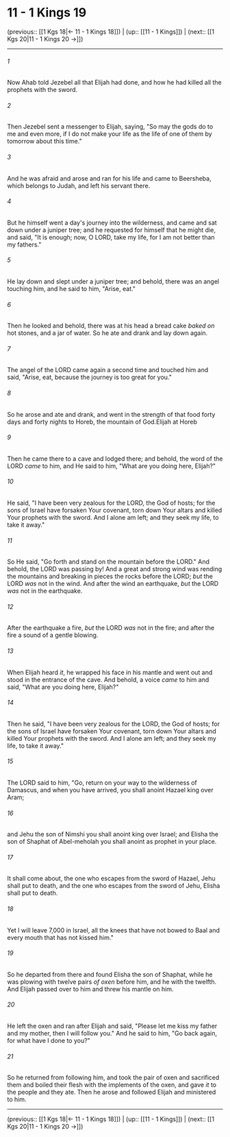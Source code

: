 # 11 - 1 Kings 19

(previous:: [[1 Kgs 18|← 11 - 1 Kings 18]]) | (up:: [[11 - 1 Kings]]) | (next:: [[1 Kgs 20|11 - 1 Kings 20 →]])

***


###### 1 
Now Ahab told Jezebel all that Elijah had done, and how he had killed all the prophets with the sword. 

###### 2 
Then Jezebel sent a messenger to Elijah, saying, "So may the gods do to me and even more, if I do not make your life as the life of one of them by tomorrow about this time." 

###### 3 
And he was afraid and arose and ran for his life and came to Beersheba, which belongs to Judah, and left his servant there. 

###### 4 
But he himself went a day's journey into the wilderness, and came and sat down under a juniper tree; and he requested for himself that he might die, and said, "It is enough; now, O LORD, take my life, for I am not better than my fathers." 

###### 5 
He lay down and slept under a juniper tree; and behold, there was an angel touching him, and he said to him, "Arise, eat." 

###### 6 
Then he looked and behold, there was at his head a bread cake _baked on_ hot stones, and a jar of water. So he ate and drank and lay down again. 

###### 7 
The angel of the LORD came again a second time and touched him and said, "Arise, eat, because the journey is too great for you." 

###### 8 
So he arose and ate and drank, and went in the strength of that food forty days and forty nights to Horeb, the mountain of God.Elijah at Horeb 

###### 9 
Then he came there to a cave and lodged there; and behold, the word of the LORD _came_ to him, and He said to him, "What are you doing here, Elijah?" 

###### 10 
He said, "I have been very zealous for the LORD, the God of hosts; for the sons of Israel have forsaken Your covenant, torn down Your altars and killed Your prophets with the sword. And I alone am left; and they seek my life, to take it away." 

###### 11 
So He said, "Go forth and stand on the mountain before the LORD." And behold, the LORD was passing by! And a great and strong wind was rending the mountains and breaking in pieces the rocks before the LORD; _but_ the LORD _was_ not in the wind. And after the wind an earthquake, _but_ the LORD _was_ not in the earthquake. 

###### 12 
After the earthquake a fire, _but_ the LORD _was_ not in the fire; and after the fire a sound of a gentle blowing. 

###### 13 
When Elijah heard _it_, he wrapped his face in his mantle and went out and stood in the entrance of the cave. And behold, a voice _came_ to him and said, "What are you doing here, Elijah?" 

###### 14 
Then he said, "I have been very zealous for the LORD, the God of hosts; for the sons of Israel have forsaken Your covenant, torn down Your altars and killed Your prophets with the sword. And I alone am left; and they seek my life, to take it away." 

###### 15 
The LORD said to him, "Go, return on your way to the wilderness of Damascus, and when you have arrived, you shall anoint Hazael king over Aram; 

###### 16 
and Jehu the son of Nimshi you shall anoint king over Israel; and Elisha the son of Shaphat of Abel-meholah you shall anoint as prophet in your place. 

###### 17 
It shall come about, the one who escapes from the sword of Hazael, Jehu shall put to death, and the one who escapes from the sword of Jehu, Elisha shall put to death. 

###### 18 
Yet I will leave 7,000 in Israel, all the knees that have not bowed to Baal and every mouth that has not kissed him." 

###### 19 
So he departed from there and found Elisha the son of Shaphat, while he was plowing with twelve pairs _of oxen_ before him, and he with the twelfth. And Elijah passed over to him and threw his mantle on him. 

###### 20 
He left the oxen and ran after Elijah and said, "Please let me kiss my father and my mother, then I will follow you." And he said to him, "Go back again, for what have I done to you?" 

###### 21 
So he returned from following him, and took the pair of oxen and sacrificed them and boiled their flesh with the implements of the oxen, and gave _it_ to the people and they ate. Then he arose and followed Elijah and ministered to him.

***

(previous:: [[1 Kgs 18|← 11 - 1 Kings 18]]) | (up:: [[11 - 1 Kings]]) | (next:: [[1 Kgs 20|11 - 1 Kings 20 →]])
